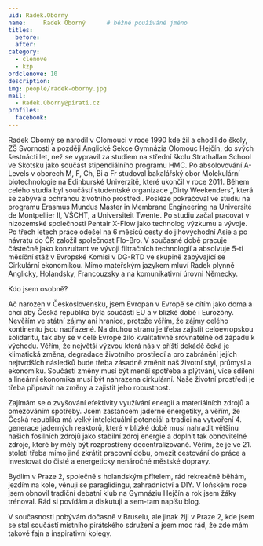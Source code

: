 ```yaml
---
uid: Radek.Oborny
name:     Radek Oborný  	# běžně používáné jméno
titles:
  before: 
  after: 
category:
  - clenove
  - kzp
ordclenove: 10
description: 
img: people/radek-oborny.jpg 
mail:
  - Radek.Oborny@pirati.cz
profiles: 
  facebook:
---
```

Radek Oborný se narodil v Olomouci v roce 1990 kde žil a chodil do školy, ZŠ Svornosti a později Anglické Sekce Gymnázia Olomouc Hejčín, do svých šestnácti let, než se vypravil za studiem na střední školu Strathallan School ve Skotsku jako součást stipendiálního programu HMC. Po absolovování A-Levels v oborech M, F, Ch, Bi a Fr studoval bakalářský obor Molekulární biotechnologie na Edinburské Univerzitě, které ukončil v roce 2011. Během celého studia byl součástí studentské organizace „Dirty Weekenders“, která se zabývala ochranou životního prostředí. Posléze pokračoval ve studiu na programu Erasmus Mundus Master in Membrane Engineering na Université de Montpellier II, VŠCHT, a Universiteit Twente. Po studiu začal pracovat v nizozemské společnosti Pentair X-Flow jako technolog výzkumu a vývoje. Po třech letech práce odešel na 6 měsíců cesty do jihovýchodní Asie a po návratu do ČR založil společnost Flo-Bro. V současné době pracuje částečně jako konzultant ve vývoji filtračních technologií a absolvuje 5-ti měsíční stáž v Evropské Komisi v DG-RTD ve skupině zabývající se Cirkulární ekonomikou. Mimo mateřským jazykem mluví Radek plynně Anglicky, Holandsky, Francouzsky a na komunikativní úrovni Německy.

Kdo jsem osobně?

Ač narozen v Československu, jsem Evropan v Evropě se cítím jako doma a chci aby Česká republika byla součástí EU a v blízké době i Eurozóny. Nevěřím ve státní zájmy ani hranice, protože věřím, že zájmy celého kontinentu jsou nadřazené. Na druhou stranu je třeba zajistit celoevropskou solidaritu, tak aby se v celé Evropě žilo kvalitativně srovnatelně od západu k východu. Věřím, že největší výzvou která nás v příští dekádě čeká je klimatická změna, degradace životního prostředí a pro zabránění jejích nejtvrdších následků bude třeba zásadně změnit náš životní styl, průmysl a ekonomiku. Součástí změny musí být menší spotřeba a plýtvání, více sdílení a lineární ekonomika musí být nahrazena cirkulární. Naše životní prostředí je třeba připravit na změny a zajistit jeho robustnost.

Zajímám se o zvyšování efektivity využívání energií a materiálních zdrojů a omezováním spotřeby. Jsem zastáncem jaderné energetiky, a věřím, že Česká republika má velký intelektuální potenciál a tradici na vytvoření 4. generace jaderných reaktorů, které v blízké době musí nahradit většinu našich fosilních zdrojů jako stabilní zdroj energie a doplnit tak obnovitelné zdroje, které by měly být rozprostřeny decentralizovaně. Věřím, že je ve 21. století třeba mimo jiné zkrátit pracovní dobu, omezit cestování do práce a investovat do čisté a energeticky nenáročné městské dopravy.

Bydlím v Praze 2, společně s holandským přítelem, rád rekreačně běhám, jezdím na kole, věnuji se paraglidingu, zahradnictví a DIY. V loňském roce jsem obnovil tradiční debatní klub na Gymnáziu Hejčín a rok jsem žáky trénoval. Rád si povídám a diskutuji a sem-tam napíšu blog.

V současnosti pobývám dočasně v Bruselu, ale jinak žiji v Praze 2, kde jsem se stal součástí místního pirátského sdružení a jsem moc rád, že zde mám takové fajn a inspirativní kolegy.
